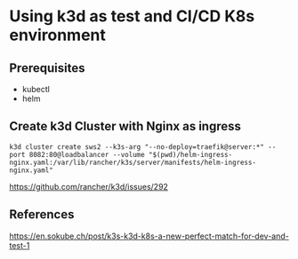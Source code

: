 # Using k3d as test and CI/CD K8s environment

## Prerequisites

- kubectl 
- helm

## Create k3d Cluster with Nginx as ingress

```shell
k3d cluster create sws2 --k3s-arg "--no-deploy=traefik@server:*" --port 8082:80@loadbalancer --volume "$(pwd)/helm-ingress-nginx.yaml:/var/lib/rancher/k3s/server/manifests/helm-ingress-nginx.yaml"
```

https://github.com/rancher/k3d/issues/292

## References 

https://en.sokube.ch/post/k3s-k3d-k8s-a-new-perfect-match-for-dev-and-test-1

